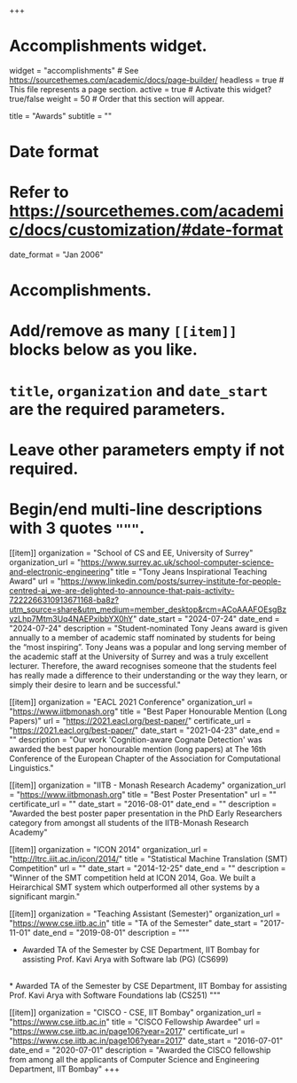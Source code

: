 +++
# Accomplishments widget.
widget = "accomplishments"  # See https://sourcethemes.com/academic/docs/page-builder/
headless = true  # This file represents a page section.
active = true  # Activate this widget? true/false
weight = 50  # Order that this section will appear.

title = "Awards"
subtitle = ""

# Date format
#   Refer to https://sourcethemes.com/academic/docs/customization/#date-format
date_format = "Jan 2006"

# Accomplishments.
#   Add/remove as many `[[item]]` blocks below as you like.
#   `title`, `organization` and `date_start` are the required parameters.
#   Leave other parameters empty if not required.
#   Begin/end multi-line descriptions with 3 quotes `"""`.

[[item]]
  organization = "School of CS and EE, University of Surrey"
  organization_url = "https://www.surrey.ac.uk/school-computer-science-and-electronic-engineering"
  title = "Tony Jeans Inspirational Teaching Award"
  url = "https://www.linkedin.com/posts/surrey-institute-for-people-centred-ai_we-are-delighted-to-announce-that-pais-activity-7222266310913671168-ba8z?utm_source=share&utm_medium=member_desktop&rcm=ACoAAAFOEsgBzvzLhp7Mtm3Uq4NAEPxibbYX0hY"
  date_start = "2024-07-24"
  date_end = "2024-07-24"
  description = "Student-nominated Tony Jeans award is given annually to a member of academic staff nominated by students for being the “most inspiring”. Tony Jeans was a popular and long serving member of the academic staff at the University of Surrey and was a truly excellent lecturer. Therefore, the award recognises someone that the students feel has really made a difference to their understanding or the way they learn, or simply their desire to learn and be successful."

[[item]]
  organization = "EACL 2021 Conference"
  organization_url = "https://www.iitbmonash.org"
  title = "Best Paper Honourable Mention (Long Papers)"
  url = "https://2021.eacl.org/best-paper/"
  certificate_url = "https://2021.eacl.org/best-paper/"
  date_start = "2021-04-23"
  date_end = ""
  description = "Our work 'Cognition-aware Cognate Detection' was awarded the best paper honourable mention (long papers) at The 16th Conference of the European Chapter of the Association for Computational Linguistics."

[[item]]
  organization = "IITB - Monash Research Academy"
  organization_url = "https://www.iitbmonash.org"
  title = "Best Poster Presentation"
  url = ""
  certificate_url = ""
  date_start = "2016-08-01"
  date_end = ""
  description = "Awarded the best poster paper presentation in the PhD Early Researchers category from amongst all students of the IITB-Monash Research Academy"

[[item]]
  organization = "ICON 2014"
  organization_url = "http://ltrc.iiit.ac.in/icon/2014/"
  title = "Statistical Machine Translation (SMT) Competition"
  url = ""
  date_start = "2014-12-25"
  date_end = ""
  description = "Winner of the SMT competition held at ICON 2014, Goa. We built a Heirarchical SMT system which outperformed all other systems by a significant margin."
  
[[item]]
  organization = "Teaching Assistant (Semester)"
  organization_url = "https://www.cse.iitb.ac.in"
  title = "TA of the Semester"
  date_start = "2017-11-01"
  date_end = "2019-08-01"
  description = """
  <br />
  * Awarded TA of the Semester by CSE Department, IIT Bombay for assisting Prof. Kavi Arya with Software lab (PG) (CS699)
  <br />
  * Awarded TA of the Semester by CSE Department, IIT Bombay for assisting Prof. Kavi Arya with Software Foundations lab (CS251)
  """

[[item]]
  organization = "CISCO - CSE, IIT Bombay"
  organization_url = "https://www.cse.iitb.ac.in"
  title = "CISCO Fellowship Awardee"
  url = "https://www.cse.iitb.ac.in/page106?year=2017"
  certificate_url = "https://www.cse.iitb.ac.in/page106?year=2017"
  date_start = "2016-07-01"
  date_end = "2020-07-01"
  description = "Awarded the CISCO fellowship from among all the applicants of Computer Science and Engineering Department, IIT Bombay"
+++
